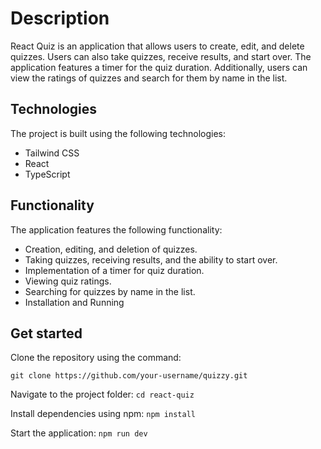 # Description
React Quiz is an application that allows users to create, edit, and delete quizzes. Users can also take quizzes, receive results, and start over. The application features a timer for the quiz duration. Additionally, users can view the ratings of quizzes and search for them by name in the list.

## Technologies
The project is built using the following technologies:
- Tailwind CSS
- React
- TypeScript

## Functionality
The application features the following functionality:

- Creation, editing, and deletion of quizzes.
- Taking quizzes, receiving results, and the ability to start over.
- Implementation of a timer for quiz duration.
- Viewing quiz ratings.
- Searching for quizzes by name in the list.
- Installation and Running

## Get started
Clone the repository using the command:

`git clone https://github.com/your-username/quizzy.git`

Navigate to the project folder:
`cd react-quiz`

Install dependencies using npm:
`npm install`

Start the application:
`npm run dev`
